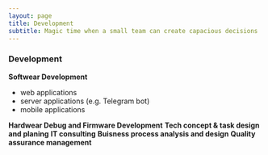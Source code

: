 ```yaml
---
layout: page
title: Development
subtitle: Magic time when a small team can create capacious decisions
---
```



### Development 
**Softwear Development**
  * web applications
  * server applications (e.g. Telegram bot)
  * mobile applications

**Hardwear Debug and Firmware Development**
**Tech concept & task design and planing**
**IT consulting**
**Buisness process analysis and design**
**Quality assurance management**

